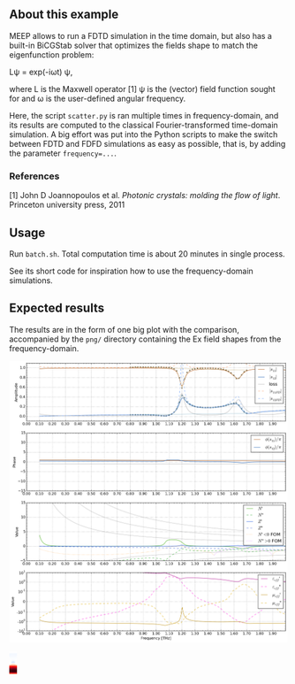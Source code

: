 ## About this example
MEEP allows to run a FDTD simulation in the time domain, but also has a built-in BiCGStab solver that optimizes the fields shape to match the eigenfunction problem:

Lψ = exp(-iωt) ψ, 

where L is the Maxwell operator [1] ψ is the (vector) field function sought for and ω is the user-defined angular frequency.

Here, the script `scatter.py` is ran multiple times in frequency-domain, and its results are computed to the classical Fourier-transformed time-domain simulation. A big effort was put into the Python scripts to make the switch between FDTD and FDFD simulations as easy as possible, that is, by adding the parameter `frequency=...`.

### References
[1] John D Joannopoulos et al. *Photonic crystals: molding the flow of light*. Princeton university press, 2011

## Usage
Run `batch.sh`. Total computation time is about 20 minutes in single process. 

See its short code for inspiration how to use the frequency-domain simulations.


## Expected results
The results are in the form of one big plot with the comparison, accompanied by the `png/` directory containing the Ex field shapes from the frequency-domain.

![The result of the batch.sh script](example_frequency_domain_solver/SphereArray_simtime=1.000e-10_wirethick=1.000e-05.png)

![The Ex field amplitude at the frequency of 1 THz](./example_frequency_domain_solver/png/At1.000e+12Hz_at_x0.000e+00_tinf.png)
